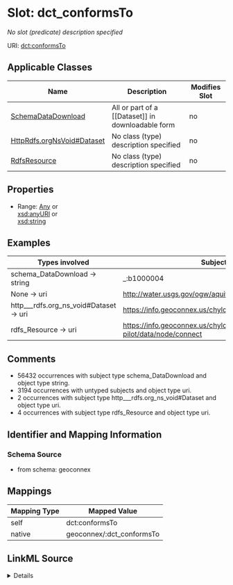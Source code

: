 

# Slot: dct_conformsTo


_No slot (predicate) description specified_





URI: [dct:conformsTo](http://purl.org/dc/terms/conformsTo)



<!-- no inheritance hierarchy -->





## Applicable Classes

| Name | Description | Modifies Slot |
| --- | --- | --- |
| [SchemaDataDownload](../classes/SchemaDataDownload.md) | All or part of a [[Dataset]] in downloadable form |  no  |
| [HttpRdfs.orgNsVoid#Dataset](../classes/HttpRdfs.orgNsVoid#Dataset.md) | No class (type) description specified |  no  |
| [RdfsResource](../classes/RdfsResource.md) | No class (type) description specified |  no  |







## Properties

* Range: [Any](../classes/Any.md)&nbsp;or&nbsp;<br />[xsd:anyURI](xsd:anyURI)&nbsp;or&nbsp;<br />[xsd:string](xsd:string)






## Examples

| Types involved | Subject | Predicate | Object |
| --- | --- | --- | --- |
| schema_DataDownload → string | _:b1000004 | dct:conformsTo | https://labs.waterdata.usgs.gov/docs/sensorthings/index.html |
| None → uri | http://water.usgs.gov/ogw/aquiferbasics/nycarbon.html | dct:conformsTo | https://github.com/NRCan/GSIP |
| http___rdfs.org_ns_void#Dataset → uri | https://info.geoconnex.us/chyld-pilot/data/node/all | dct:conformsTo | https://github.com/NRCan/GSIP |
| rdfs_Resource → uri | https://info.geoconnex.us/chyld-pilot/data/node/connect | dct:conformsTo | https://github.com/NRCan/GSIP |


## Comments

* 56432 occurrences with subject type schema_DataDownload and object type string.
* 3194 occurrences with untyped subjects and object type uri.
* 2 occurrences with subject type http___rdfs.org_ns_void#Dataset and object type uri.
* 4 occurrences with subject type rdfs_Resource and object type uri.

## Identifier and Mapping Information







### Schema Source


* from schema: geoconnex




## Mappings

| Mapping Type | Mapped Value |
| ---  | ---  |
| self | dct:conformsTo |
| native | geoconnex/:dct_conformsTo |




## LinkML Source

<details>
```yaml
name: dct_conformsTo
description: No slot (predicate) description specified
comments:
- 56432 occurrences with subject type schema_DataDownload and object type string.
- 3194 occurrences with untyped subjects and object type uri.
- 2 occurrences with subject type http___rdfs.org_ns_void#Dataset and object type
  uri.
- 4 occurrences with subject type rdfs_Resource and object type uri.
examples:
- description: schema_DataDownload → string
  object:
    example_object: https://labs.waterdata.usgs.gov/docs/sensorthings/index.html
    example_predicate: dct:conformsTo
    example_subject: _:b1000004
- description: None → uri
  object:
    example_object: https://github.com/NRCan/GSIP
    example_predicate: dct:conformsTo
    example_subject: http://water.usgs.gov/ogw/aquiferbasics/nycarbon.html
- description: http___rdfs.org_ns_void#Dataset → uri
  object:
    example_object: https://github.com/NRCan/GSIP
    example_predicate: dct:conformsTo
    example_subject: https://info.geoconnex.us/chyld-pilot/data/node/all
- description: rdfs_Resource → uri
  object:
    example_object: https://github.com/NRCan/GSIP
    example_predicate: dct:conformsTo
    example_subject: https://info.geoconnex.us/chyld-pilot/data/node/connect
from_schema: geoconnex
rank: 1000
slot_uri: dct:conformsTo
alias: dct_conformsTo
domain_of:
- http___rdfs.org_ns_void#Dataset
- rdfs_Resource
- schema_DataDownload
range: Any
any_of:
- range: uri
- range: string

```
</details>
